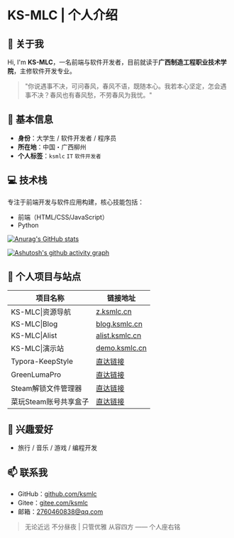 # KS-MLC | 个人介绍

## 👋 关于我

Hi, I'm **KS-MLC**，一名前端与软件开发者，目前就读于**广西制造工程职业技术学院**，主修软件开发专业。

> "你说遇事不决，可问春风，春风不语，既随本心。我若本心坚定，怎会遇事不决？春风也有春风愁，不劳春风为我忧。"

## 📍 基本信息

- **身份**：大学生 / 软件开发者 / 程序员
- **所在地**：中国・广西柳州
- **个人标签**：`ksmlc` `IT` `软件开发者`

## 💻 技术栈

专注于前端开发与软件应用构建，核心技能包括：

- 前端（HTML/CSS/JavaScript）
- Python

[![Anurag's GitHub stats](https://github-readme-stats.vercel.app/api?username=ksmlc&show_icons=true)](https://github.com/anuraghazra/github-readme-stats)

[![Ashutosh's github activity graph](https://github-readme-activity-graph.vercel.app/graph?username=ksmlc&bg_color=ffffff&color=000000&line=0066eb&point=ff6b6b&area=true&hide_border=true)](https://github.com/ashutosh00710/github-readme-activity-graph)

## 🔗 个人项目与站点

| 项目名称              | 链接地址                                       |
| --------------------- | ---------------------------------------------- |
| KS-MLC\|资源导航      | [z.ksmlc.cn](https://z.ksmlc.cn/)              |
| KS-MLC\|Blog          | [blog.ksmlc.cn](https://blog.ksmlc.cn/)        |
| KS-MLC\|Alist         | [alist.ksmlc.cn](https://alist.ksmlc.cn/)      |
| KS-MLC\|演示站        | [demo.ksmlc.cn](https://demo.ksmlc.cn/)        |
| Typora-KeepStyle      | [直达链接](https://z.ksmlc.cn/?c=click&id=534) |
| GreenLumaPro          | [直达链接](https://z.ksmlc.cn/?c=click&id=837) |
| Steam解锁文件管理器   | [直达链接](https://z.ksmlc.cn/?c=click&id=988) |
| 菜玩Steam账号共享盒子 | [直达链接](https://z.ksmlc.cn/?c=article&id=8) |

## 🎯 兴趣爱好

- 旅行 / 音乐 / 游戏 / 编程开发

## 📫 联系我

- GitHub：[github.com/ksmlc](https://github.com/ksmlc)
- Gitee：[gitee.com/ksmlc](https://gitee.com/ksmlc)
- 邮箱：2760460838@qq.com

> 无论近远 不分昼夜 | 只管优雅 从容四方
> —— 个人座右铭
